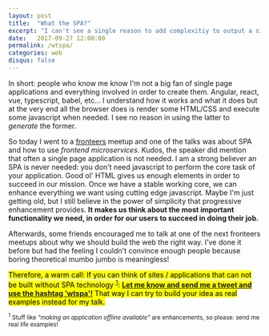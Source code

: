 ```yaml
---
layout: post
title:  "What the SPA?"
excerpt: "I can't see a single reason to add complexitiy to output a simple thing as HTML"
date:   2017-09-27 12:00:00
permalink: /wtspa/
categories: web
disqus: false
---
```


In short: people who know me know I'm not a big fan of single page applications and everything involved in order to create them. Angular, react, vue, typescript, babel, etc... I understand how it works and what it does but at the very end all the browser does is render some HTML/CSS and execute some javascript when needed. I see no reason in using the latter to <em>generate</em> the former. 

So today I went to a <a href="http://fronteers.be">fronteers</a> meetup and one of the talks was about SPA and how to use <em>frontend microservices</em>. Kudos, the speaker did mention that often a single page application is not needed. I am a strong believer an SPA is never needed: you don't need javascript to perform the core task of your application. Good ol' HTML gives us enough elements in order to succeed in our mission. Once we have a stable working core, we can enhance everything we want using cutting edge javascript. Maybe I'm just getting old, but I still believe in the power of simplicity that progressive enhancement provides. <strong>It makes us think about the most important functionality we need, in order for our users to succeed in doing their job.</strong>

Afterwards, some friends encouraged me to talk at one of the next fronteers meetups about why we should build the web the right way. I've done it before but had the feeling I couldn't convince enough people because boring theoretical mumbo jumbo is meaningless! 

<mark>Therefore, a warm call: If you can think of sites / applications that can not be built without SPA technology <sup><a href="#footnote1">1</a></sup>: <strong><a href="https://twitter.com/intent/tweet?screen_name=joggink&amp;button_hashtag=wtspa">Let me know and send me a tweet and use the hashtag 'wtspa'!</a></strong> That way I can try to build your idea as real examples instead for my talk. </mark>

<small><sup><a name="#footnote1">1</a></sup> Stuff like <em>"making an application offline available"</em> are enhancements, so please: send me real life examples!</small>